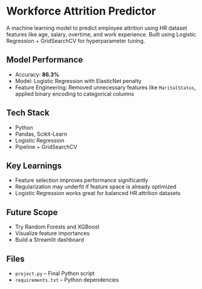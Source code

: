 # Workforce Attrition Predictor 

A machine learning model to predict employee attrition using HR dataset features like age, salary, overtime, and work experience. Built using Logistic Regression + GridSearchCV for hyperparameter tuning.

## Model Performance
- Accuracy: **86.3%**
- Model: Logistic Regression with ElasticNet penalty
- Feature Engineering: Removed unnecessary features like `MaritalStatus`, applied binary encoding to categorical columns

## Tech Stack
- Python 
- Pandas, Scikit-Learn
- Logistic Regression
- Pipeline + GridSearchCV

## Key Learnings
- Feature selection improves performance significantly
- Regularization may underfit if feature space is already optimized
- Logistic Regression works great for balanced HR attrition datasets

## Future Scope
- Try Random Forests and XGBoost
- Visualize feature importances
- Build a Streamlit dashboard

## Files
- `project.py` – Final Python script
- `requirements.txt` – Python dependencies
